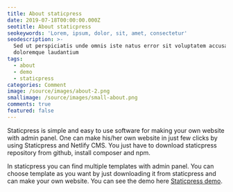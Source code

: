 ```yaml
---
title: About staticpress
date: 2019-07-18T00:00:00.000Z
seotitle: About staticpress
seokeywords: 'Lorem, ipsum, dolor, sit, amet, consectetur'
seodescription: >-
  Sed ut perspiciatis unde omnis iste natus error sit voluptatem accusantium
  doloremque laudantium
tags:
  - about
  - demo
  - staticpress
categories: Comment
image: /source/images/about-2.png
smallimage: /source/images/small-about.png
comments: true
featured: false
---
```

Staticpress is simple and easy to use software for making your own website with admin panel. One can make his/her own website in just few clicks by using Staticpress and Netlify CMS. You just have to download staticpress repository from github, install composer and npm. 

In staticpress you can find multiple templates with admin panel. You can choose template as you want by just downloading it from staticpress and can make your own website. You can see the demo here [Staticpress demo](https://demo.staticpress.io/).
